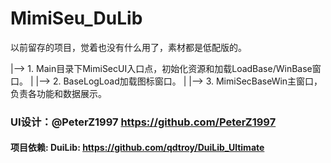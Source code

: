 # MimiSeu_DuLib

以前留存的项目，觉着也没有什么用了，素材都是低配版的。

|--> 1. Main目录下MimiSecUI入口点，初始化资源和加载LoadBase/WinBase窗口。
|
|--> 2. BaseLogLoad加载图标窗口。
|
|--> 3. MimiSecBaseWin主窗口，负责各功能和数据展示。

### UI设计：@PeterZ1997  https://github.com/PeterZ1997

#### 项目依赖: DuiLib: https://github.com/qdtroy/DuiLib_Ultimate
